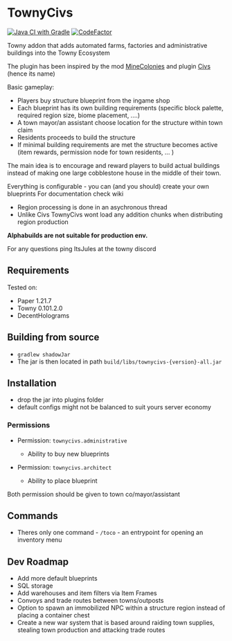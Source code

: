 # TownyCivs

[![Java CI with Gradle](https://github.com/EcoRedux/TownyCivs/actions/workflows/gradle.yml/badge.svg?branch=master)](https://github.com/EcoRedux/TownyCivs/actions/workflows/gradle.yml) [![CodeFactor](https://www.codefactor.io/repository/github/ecoredux/townycivs/badge/master)](https://www.codefactor.io/repository/github/ecoredux/townycivs/overview/master)

Towny addon that adds automated farms, factories and administrative buildings into the Towny Ecosystem

The plugin has been inspired by the mod [MineColonies](https://www.curseforge.com/minecraft/mc-mods/minecolonies) and plugin [Civs](https://www.spigotmc.org/resources/civs.67350/) (hence its name) 

Basic gameplay:

 - Players buy structure blueprint from the ingame shop
 - Each blueprint has its own building requirements (specific block palette, required region size, biome placement, ....)
 - A town mayor/an assistant choose location for the structure within town claim
 - Residents proceeds to build the structure 
 - If minimal building requirements are met the structure becomes active (item rewards, permission node for town residents, ... )

The main idea is to encourage and reward players to build actual buildings instead of making one large cobblestone house in the middle of their town.

Everything is configurable - you can (and you should) create your own blueprints
For documentation check wiki

 - Region processing is done in an asychronous thread
 - Unlike Civs TownyCivs wont load any addition chunks when distributing region production

**Alphabuilds are not suitable for production env.**

For any questions ping ItsJules at the towny discord

## Requirements ##

Tested on:

- Paper 1.21.7
- Towny 0.101.2.0
- DecentHolograms

## Building from source

- `gradlew shadowJar`
- The jar is then located in path `build/libs/townycivs-{version}-all.jar`

## Installation

- drop the jar into plugins folder
- default configs might not be balanced to suit yours server economy

### Permissions

- Permission: `townycivs.administrative`
  - Ability to buy new blueprints

- Permission: `townycivs.architect`
  - Ability to place blueprint

Both permission should be given to town co/mayor/assistant

## Commands

- Theres only one command - `/toco` - an entrypoint for opening an inventory menu

## Dev Roadmap

- Add more default blueprints
- SQL storage
- Add warehouses and item filters via Item Frames
- Convoys and trade routes between towns/outposts 
- Option to spawn an immobilized NPC within a structure region instead of placing a container chest 
- Create a new war system that is based around raiding town supplies, stealing town production and attacking trade routes
